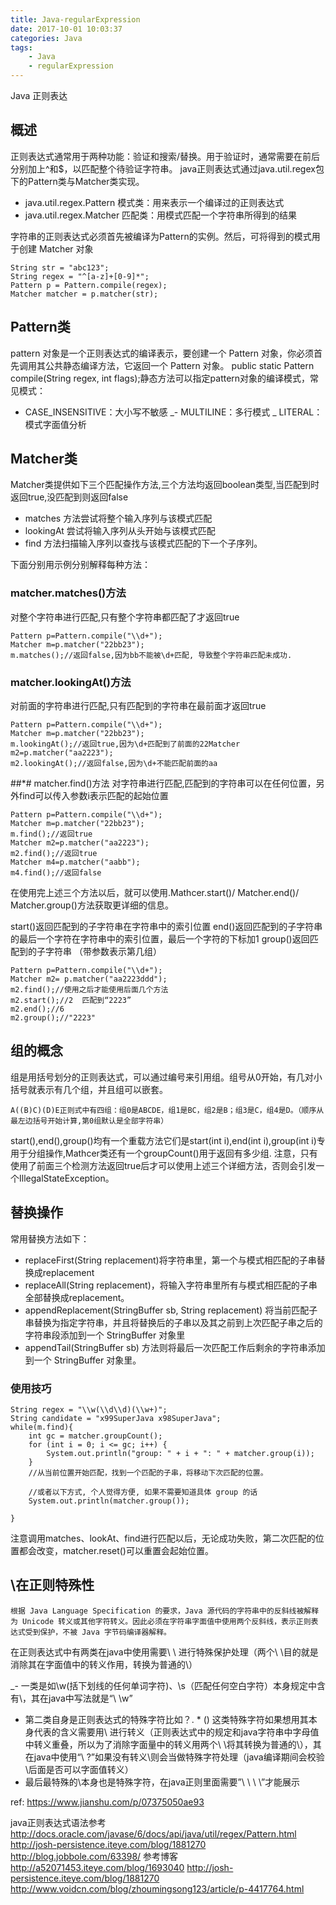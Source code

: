 ```yaml
---
title: Java-regularExpression
date: 2017-10-01 10:03:37
categories: Java
tags:
    - Java
    - regularExpression
---
```


Java 正则表达

<!-- more -->

## 概述

正则表达式通常用于两种功能：验证和搜索/替换。用于验证时，通常需要在前后分别加上^和$，以匹配整个待验证字符串。
java正则表达式通过java.util.regex包下的Pattern类与Matcher类实现。

- java.util.regex.Pattern 模式类：用来表示一个编译过的正则表达式
- java.util.regex.Matcher 匹配类：用模式匹配一个字符串所得到的结果

字符串的正则表达式必须首先被编译为Pattern的实例。然后，可将得到的模式用于创建 Matcher 对象

```
String str = "abc123";
String regex = "^[a-z]+[0-9]*";
Pattern p = Pattern.compile(regex);
Matcher matcher = p.matcher(str);
```

## Pattern类
pattern 对象是一个正则表达式的编译表示，要创建一个 Pattern 对象，你必须首先调用其公共静态编译方法，它返回一个 Pattern 对象。
public static Pattern compile(String regex, int flags);静态方法可以指定pattern对象的编译模式，常见模式：

- CASE_INSENSITIVE：大小写不敏感
_- MULTILINE：多行模式
_ LITERAL：模式字面值分析

## Matcher类
Matcher类提供如下三个匹配操作方法,三个方法均返回boolean类型,当匹配到时返回true,没匹配到则返回false

- matches 方法尝试将整个输入序列与该模式匹配
- lookingAt 尝试将输入序列从头开始与该模式匹配
- find 方法扫描输入序列以查找与该模式匹配的下一个子序列。

下面分别用示例分别解释每种方法：

### matcher.matches()方法
对整个字符串进行匹配,只有整个字符串都匹配了才返回true

```
Pattern p=Pattern.compile("\\d+");
Matcher m=p.matcher("22bb23");
m.matches();//返回false,因为bb不能被\d+匹配, 导致整个字符串匹配未成功. 
```

### matcher.lookingAt()方法
对前面的字符串进行匹配,只有匹配到的字符串在最前面才返回true

```
Pattern p=Pattern.compile("\\d+");
Matcher m=p.matcher("22bb23");
m.lookingAt();//返回true,因为\d+匹配到了前面的22Matcher
m2=p.matcher("aa2223");
m2.lookingAt();//返回false,因为\d+不能匹配前面的aa
```

##*# matcher.find()方法
对字符串进行匹配,匹配到的字符串可以在任何位置，另外find可以传入参数i表示匹配的起始位置

```
Pattern p=Pattern.compile("\\d+");
Matcher m=p.matcher("22bb23");
m.find();//返回true 
Matcher m2=p.matcher("aa2223");
m2.find();//返回true 
Matcher m4=p.matcher("aabb");
m4.find();//返回false 
```
在使用完上述三个方法以后，就可以使用.Mathcer.start()/ Matcher.end()/ Matcher.group()方法获取更详细的信息。

start()返回匹配到的子字符串在字符串中的索引位置
end()返回匹配到的子字符串的最后一个字符在字符串中的索引位置，最后一个字符的下标加1
group()返回匹配到的子字符串 （带参数表示第几组）

```
Pattern p=Pattern.compile("\\d+");
Matcher m2= p.matcher("aa2223ddd");
m2.find();//使用之后才能使用后面几个方法
m2.start();//2  匹配到“2223”
m2.end();//6
m2.group();//"2223"
```

## 组的概念
组是用括号划分的正则表达式，可以通过编号来引用组。组号从0开始，有几对小括号就表示有几个组，并且组可以嵌套。

```
A((B)C)(D)E正则式中有四组：组0是ABCDE，组1是BC，组2是B；组3是C，组4是D。（顺序从最左边括号开始计算,第0组默认是全部字符串）
```

start(),end(),group()均有一个重载方法它们是start(int i),end(int i),group(int i)专用于分组操作,Mathcer类还有一个groupCount()用于返回有多少组.
注意，只有使用了前面三个检测方法返回true后才可以使用上述三个详细方法，否则会引发一个IllegalStateException。


## 替换操作
常用替换方法如下：

- replaceFirst(String replacement)将字符串里，第一个与模式相匹配的子串替换成replacement
- replaceAll(String replacement)，将输入字符串里所有与模式相匹配的子串全部替换成replacement。
- appendReplacement(StringBuffer sb, String replacement) 将当前匹配子串替换为指定字符串，并且将替换后的子串以及其之前到上次匹配子串之后的字符串段添加到一个 StringBuffer 对象里
- appendTail(StringBuffer sb) 方法则将最后一次匹配工作后剩余的字符串添加到一个 StringBuffer 对象里。

### 使用技巧

```
String regex = "\\w(\\d\\d)(\\w+)";
String candidate = "x99SuperJava x98SuperJava";
while(m.find){
    int gc = matcher.groupCount();
    for (int i = 0; i <= gc; i++) {    
        System.out.println("group: " + i + ": " + matcher.group(i));
    }
    //从当前位置开始匹配，找到一个匹配的子串，将移动下次匹配的位置。

    //或者以下方式, 个人觉得方便, 如果不需要知道具体 group 的话
    System.out.println(matcher.group());
    
}
```
注意调用matches、lookAt、find进行匹配以后，无论成功失败，第二次匹配的位置都会改变，matcher.reset()可以重置会起始位置。

## \在正则特殊性
```
根据 Java Language Specification 的要求，Java 源代码的字符串中的反斜线被解释为 Unicode 转义或其他字符转义。因此必须在字符串字面值中使用两个反斜线，表示正则表达式受到保护，不被 Java 字节码编译器解释。
```
在正则表达式中有两类在java中使用需要\ \ 进行特殊保护处理（两个\ \目的就是消除其在字面值中的转义作用，转换为普通的\）

_- 一类是如\w(括下划线的任何单词字符)、\s（匹配任何空白字符）本身规定中含有\，其在java中写法就是“\ \w”
- 第二类自身是正则表达式的特殊字符比如？. * () 这类特殊字符如果想用其本身代表的含义需要用\ 进行转义（正则表达式中的规定和java字符串中字母值中转义重叠，所以为了消除字面量中的转义用两个\ \将其转换为普通的\），其在java中使用“\ ?”如果没有转义\则会当做特殊字符处理（java编译期间会校验\后面是否可以字面值转义）
- 最后最特殊的\本身也是特殊字符，在java正则里面需要”\ \ \ \”才能展示

ref:
https://www.jianshu.com/p/07375050ae93

java正则表达式语法参考
http://docs.oracle.com/javase/6/docs/api/java/util/regex/Pattern.html
http://josh-persistence.iteye.com/blog/1881270
http://blog.jobbole.com/63398/
参考博客
http://a52071453.iteye.com/blog/1693040
http://josh-persistence.iteye.com/blog/1881270
http://www.voidcn.com/blog/zhoumingsong123/article/p-4417764.html
